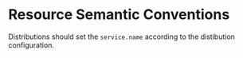 # Resource Semantic Conventions

Distributions should set the `service.name` according to the distibution configuration.
